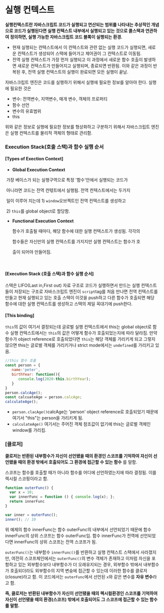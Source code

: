 # 실행 컨텍스트

**실행컨텍스트란 자바스크립트 코드가 실행되고 연산되는 범위를 나타내는 추상적인 개념으로 코드가 실행된다면 실행 컨텍스트 내부에서 실행되고 있는 것으로 콜스택과 연관하여 정의하면, 실행 가능한 자바스크립트 코드 블록이 실행되는 환경.** 

- 현재 실행되는 컨텍스트에서 이 컨텍스트와 관련 없는 실행 코드가 실행되면, 새로운 컨텍스트가 생성되어 스택에 들어가고 제어권이 그 컨텍스트로 이동됨.
- 전역 실행 컨텍스트가 가장 먼저 실행되고 이 과정에서 새로운 함수 호출이 발생하면 새로운 컨텍스트가 만들어지고 실행되며, 종료되면 반환됨. 이와 같은 과정이 반복된 후, 전역 실행 컨텍스트의 실행이 완료되면 모든 실행이 끝남.

자바스크립트 엔진은 코드를 실행하기 위해서 실행에 필요한 정보를 알아야 한다.  실행에 필요한 것은 

- 변수: 전역변수, 지역변수, 매개 변수, 객체의 프로퍼티
- 함수 선언
- 변수의 유효범위
- this

위와 같은 정보로 실행에 필요한 정보를 형상화하고 구분하기 위해서 자바스크립트 엔진은 실행 컨텍스트를 물리적 객체의 형태로 관리함.

### Execution Stack(호출 스택)과 함수 실행 순서



#### [Types of Exection Context]

- **Global Execution Context** 

​        가장 베이스가 되는 실행구역으로 특정 '함수'안에서 실행되는 코드가             

​        아니라면 코드는 전역 컨텏트에서 실행됨. 전역 컨텍스트에서는 두가지 

​        일이 이루어 지는데 1) `window`오브젝트인 전역 컨텍스트를 생성하고

​         2) `this`를 global object로 할당함.

- **Functional Execution Context**

  함수가 호출될 때마다, 해당 함수에 대한 실행 컨텍스트가 생성됨. 각각의

  함수들은 자신만의 실행 컨텍스트를 가지지만 실행 컨텍스트는 함수가 호

  출이 되어야 만들어짐.

​        

#### [Execution Stack (호출 스택)과 함수 실행 순서]

스택은 LIFO(Last in,First out) 자료 구조로 코드가 실행하면서 만드는 실행 컨텍스트들이 저장되는 구조로 자바스크립트 엔진이 `script`tag를 처음 만나면 전역 컨텍스트를 만들고 현재 실행되고 있는 호출 스택이 이것을 push하고 다른 함수가 호출되면 해당 함수에 대한 실행 컨텍스트를 생성하고 스택의 제일 꼭대기에 push한다. 

#### [This binding]

`this`의 값이 여기서 결정되는데 글로벌 실행 컨텍스트에서 this는 global object로 함수 실행 컨텍스트에서는 `this`의 값은 어떻게 함수가 호출되었는지에 따라 달라짐. 만약 함수가 object reference로 호출되었다면 `this`는 해당 객체를 가리키게 되고 그렇지 않으면 this는 글로벌 객체를 가리키거나 strict mode에서는 `undefined`를 가리키고 있음.

```javascript
//this 함수 호출
const person = {
   name:'peter',
   birthYear: function(){
      console.log(2020-this.birthYear);
   }
}
person.calcAge();
const calcuateAge = person.calcAge;
calculateAge();
```

- `person.clacAge()`calcAge는 'person' object reference로 호출되었기 때문에 여기서 "this"는 person을 가리키게 됨.
- `calculateAge()` 여기서는 주어진 객체 참조값이 없기에 this는 글로벌 객체인 window를 가리킴.

### [클로저]

**클로저는 반환된 내부함수가 자신이 선언됐을 때의 환경인 스코프를 기억하여 자신이 선언됐을 때의 환경 밖에서 호출되어도 그 환경에 접근할 수 있는 함수** 를 말함.  

스코프는 함수를 호출할 때가 아니라 함수를 어디에 선언하였는지에 따라 결정됨. 이를 렉시컬 스코핑이라고 함. 

```javascript
function outerFunc() {
  var x = 10;
  var innerFunc = function () { console.log(x); };
  return innerFunc
}

var inner = outerFunc();
inner(); // 10
```

위 예제의 함수 innerFunc는 함수 outerFunc의 내부에서 선언되었기 때문에 함수 innerFunc의 상위 스코프는 함수 outerFunc임. 함수 innerFunc가 전역에 선언되었다면 innerFunc의 상위 스코프는  전역 스코프가 됨.

`outerFunc()`는 내부함수 `innerFunc()`를 반환하고 실행 컨텍스트 스택에서 사라졌지만, 여전히 스코프체인에서는 `outerFunc()`의 변수 객체가 존재하고 이처럼 자신을 포함하고 있는 외부함수보다 내부함수가 더 오래유지되는 경우, 외부함수 밖에서 내부함수가 호출되더라도 외부함수의 지역 변숭에 접근할 수 있는데 이러한 함수를 클로저(closure)라고 함. 이 코드에서는 `outerFunc`에서 선언된 `x`와 같은 변수를 **자유 변수**라고 함.

**즉, 클로저는 반환된 내부함수가 자신이 선언됐을 때의 렉시컬환경인 스코프를 기억하여 자신이 선언됐을 때의 환경(스코프) 밖에서 호출되어도 그 스코프에 접근할 수 있는 함수를 말함.** 





